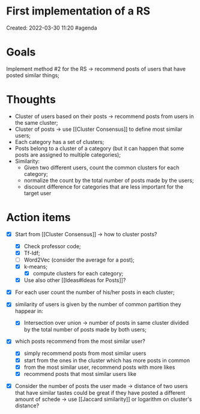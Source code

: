 # First implementation of a RS
Created: 2022-03-30 11:20
#agenda

# Goals
Implement method \#2 for the RS -> recommend posts of users that have posted similar things; 

# Thoughts 
- Cluster of users based on their posts -> recommend posts from users in the same cluster;
- Cluster of posts -> use [[Cluster Consensus]] to define most similar users;
- Each category has a set of clusters;
- Posts belong to a cluster of a category (but it can happen that some posts are assigned to multiple categories);
- Similarity:
	- Given two different users, count the common clusters for each category;
	- normalize the count by the total number of posts made by the users;
	- discount difference for categories that are less important for the target user

# Action items
- [x] Start from [[Cluster Consensus]] -> how to cluster posts?
	- [x] Check professor code;
	- [x] Tf-Idf;
	- [ ] Word2Vec (consider the average for a post);
	- [x] k-means;
		- [x] compute clusters for each category;
	- [x] Use also other [[Ideas#Ideas for Posts]]?
- [x] For each user count the number of his/her posts in each cluster;
- [x] similarity of users is given by the number of common partition they happear in:
	- [x]  Intersection over union -> number of posts in same cluster divided by the total number of posts made by both users;
- [x]  which posts recommend from the most similar user?
	- [x]  simply recommend posts from most similar users
	- [x]  start from the ones in the cluster which has more posts in common
	- [x]  from the most similar user, recommend posts with more likes
	- [x]  recommend posts that most similar users like
- [x]  Consider the number of posts the user made -> distance of two users that have similar tastes could be great if they have posted a different amount of schede -> use [[Jaccard similarity]] or logarithm on cluster's distance?

